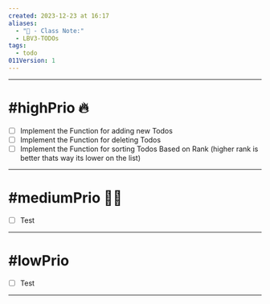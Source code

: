 ```yaml
---
created: 2023-12-23 at 16:17
aliases:
  - "📜 - Class Note:"
  - LBV3-TODOs
tags:
  - todo
011Version: 1
---
```

 ---
# #highPrio 🔥
  - [ ] Implement the Function for adding new Todos
  - [ ] Implement the Function for deleting Todos
  - [ ] Implement the Function for sorting Todos Based on Rank (higher rank is better thats way its lower on the list)

---
# #mediumPrio 😶‍🌫️
- [ ] Test

---
# #lowPrio 
- [ ] Test
---

